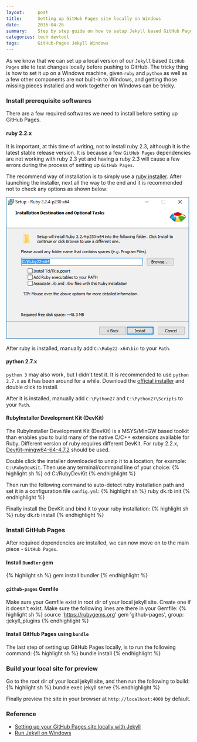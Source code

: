 ```yaml
---
layout:     post
title:      Setting up GitHub Pages site locally on Windows
date:       2016-04-26
summary:    Step by step guide on how to setup Jekyll based GitHub Pages site on your local windows machine.
categories: tech devtool
tags:       GitHub-Pages Jekyll Windows
---
```

As we know that we can set up a local version of our `Jekyll` based `GitHub Pages` site to test changes locally before pushing to GitHub.
The tricky thing is how to set it up on a Windows machine, given `ruby` and `python` as well as a few other components are not built-in
to Windows, and getting those missing pieces installed and work together on Windows can be tricky.

### Install prerequisite softwares

There are a few required softwares we need to install before setting up GitHub Pages.

#### ruby 2.2.x

It is important, at this time of writing, not to install ruby 2.3, although it is the latest stable release version. It is because a
few `GitHub Pages` dependencies are not working with ruby 2.3 yet and having a ruby 2.3 will cause a few errors during the process of
setting up `GitHub Pages`.

The recommend way of installation is to simply use a [ruby installer](http://dl.bintray.com/oneclick/rubyinstaller/rubyinstaller-2.2.4-x64.exe).
After launching the installer, next all the way to the end and it is recommended not to check any options as shown below:

![Ruby Installation](/images/posts/ruby-install-1.png)

After ruby is installed, manually add `C:\Ruby22-x64\bin` to your `Path`.

#### python 2.7.x

`python 3` may also work, but I didn't test it. It is recommended to use `python 2.7.x` as it has been around for a while. Download the [official installer](https://www.python.org/ftp/python/2.7.11/python-2.7.11.msi) and
double click to install.

After it is installed, manually add `C:\Python27` and `C:\Python27\Scripts` to your `Path`.

#### RubyInstaller Development Kit (DevKit)

The RubyInstaller Development Kit (DevKit) is a MSYS/MinGW based toolkit than enables you to build many of the native C/C++ extensions available for Ruby.
Different version of ruby requires different DevKit. For ruby 2.2.x, [DevKit-mingw64-64-4.7.2](http://dl.bintray.com/oneclick/rubyinstaller/DevKit-mingw64-64-4.7.2-20130224-1432-sfx.exe) should be used.

Double click the installer downloaded to unzip it to a location, for example: `C:\RubyDevKit`. Then use any terminal/command line of your choice:
{% highlight sh %}
cd C:/RubyDevKit
{% endhighlight %}

Then run the following command to auto-detect ruby installation path and set it in a configuration file `config.yml`:
{% highlight sh %}
ruby dk.rb init
{% endhighlight %}

Finally install the DevKit and bind it to your ruby installation:
{% highlight sh %}
ruby dk.rb install
{% endhighlight %}

### Install GitHub Pages

After required dependencies are installed, we can now move on to the main piece - `GitHub Pages`.

#### Install `Bundler` gem
{% highlight sh %}
gem install bundler
{% endhighlight %}

#### `github-pages` Gemfile
Make sure your Gemfile exist in root dir of your local jekyll site. Create one if it doesn't exist. Make sure the following lines are there in your Gemfile:
{% highlight sh %}
source 'https://rubygems.org'
gem 'github-pages', group: :jekyll_plugins
{% endhighlight %}

#### Install GitHub Pages using `bundle`

The last step of setting up GitHub Pages locally, is to run the following command:
{% highlight sh %}
bundle install
{% endhighlight %}

### Build your local site for preview

Go to the root dir of your local jekyll site, and then run the following to build:
{% highlight sh %}
bundle exec jekyll serve
{% endhighlight %}

Finally preview the site in your browser at `http://localhost:4000` by default.

### Reference
  - [Setting up your GitHub Pages site locally with Jekyll](https://help.github.com/articles/setting-up-your-github-pages-site-locally-with-jekyll/) 
  - [Run Jekyll on Windows](http://jekyll-windows.juthilo.com/) 


